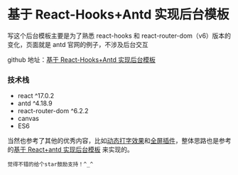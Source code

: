 # 基于 React-Hooks+Antd 实现后台模板

写这个后台模板主要是为了熟悉 react-hooks 和 react-router-dom（v6）版本的变化，页面就是 antd 官网的例子，不涉及后台交互

github 地址：[基于 React-Hooks+Antd 实现后台模板](https://github.com/longchao726/react-hooks-admin)
<br />

### 技术栈

- react ^17.0.2
- antd ^4.18.9
- react-router-dom ^6.2.2
- canvas
- ES6

当然也参考了其他的优秀内容，比如[动态打字效果](https://www.cnblogs.com/coffeedeveloper/p/3852894.html)和[全屏插件](https://github.com/sindresorhus/screenfull.js)，整体思路也是参考的[基于 React+antd 实现后台模板](https://github.com/z-9527/react-admin-master) 来实现的。

`觉得不错的给个star鼓励支持！^_^`
